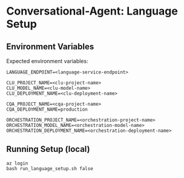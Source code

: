 # Conversational-Agent: Language Setup

## Environment Variables
Expected environment variables:
```
LANGUAGE_ENDPOINT=<language-service-endpoint>

CLU_PROJECT_NAME=<clu-project-name>
CLU_MODEL_NAME=<clu-model-name>
CLU_DEPLOYMENT_NAME=<clu-deployment-name>

CQA_PROJECT_NAME=<cqa-project-name>
CQA_DEPLOYMENT_NAME=production

ORCHESTRATION_PROJECT_NAME=<orchestration-project-name>
ORCHESTRATION_MODEL_NAME=<orchestration-model-name>
ORCHESTRATION_DEPLOYMENT_NAME=<orchestration-deployment-name>
```

## Running Setup (local)
```
az login
bash run_language_setup.sh false
```